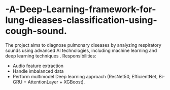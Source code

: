 # -A-Deep-Learning-framework-for-lung-dieases-classification-using-cough-sound.

The project aims to diagnose pulmonary diseases by analyzing respiratory sounds using
advanced AI technologies, including machine learning and deep learning techniques .
 Responsibilities:
* Audio feature extraction
 * Handle imbalanced data
* Perform multimodel Deep learning approach (ResNet50, EfficientNet, Bi-GRU + AttentionLayer + XGBoost).
